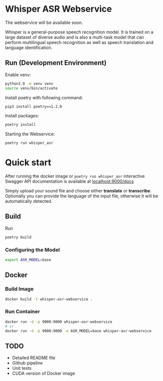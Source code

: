 # Whisper ASR Webservice

The webservice will be available soon.

Whisper is a general-purpose speech recognition model. It is trained on a large dataset of diverse audio and is also a multi-task model that can perform multilingual speech recognition as well as speech translation and language identification.

## Run (Development Environment)

Enable venv:
```sh
python3.9 -m venv venv
source venv/bin/activate
```

Install poetry with following command:
```sh
pip3 install poetry==1.2.0
```

Install packages:
```sh
poetry install
```

Starting the Webservice:
```sh
poetry run whisper_asr
```

# Quick start

After running the docker image or ``poetry run whisper_asr`` interactive Swagger API documentation is available at [localhost:9000/docs](localhost:9000/docs)

Simply upload your sound file and choose either **translate** or **transcribe**. Optionally you can provide the language of the input file, otherwise it will be automatically detected.



## Build

Run

```sh
poetry build
```

### Configuring the Model

```sh
export ASR_MODEL=base
```

## Docker

### Build Image

```sh
docker build -t whisper-asr-webservice .
```

### Run Container

```sh
docker run -d -p 9000:9000 whisper-asr-webservice
# or
docker run -d -p 9000:9000 -e ASR_MODEL=base whisper-asr-webservice
```

## TODO

* Detailed README file
* Github pipeline
* Unit tests
* CUDA version of Docker image